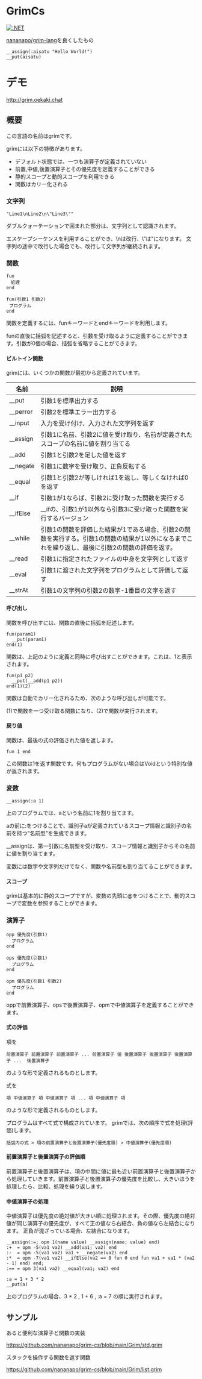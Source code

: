 # GrimCs
 

[![.NET](https://github.com/nananapo/grim-cs/actions/workflows/dotnet.yml/badge.svg)](https://github.com/nananapo/grim-cs/actions/workflows/dotnet.yml)

[nananapo/grim-lang](https://github.com/nananapo/grim-lang)を良くしたもの

```
__assign(:aisatu "Hello World!")
__put(aisatu)
```

# デモ
http://grim.oekaki.chat

## 概要

この言語の名前はgrimです。

grimには以下の特徴があります。

* デフォルト状態では、一つも演算子が定義されていない
* 前置,中値,後置演算子とその優先度を定義することができる
* 静的スコープと動的スコープを利用できる
* 関数はカリー化される

### 文字列
```
"Line1\nLine2\n\"Line3\""
```
ダブルクォーテーションで囲まれた部分は、文字列として認識されます。

エスケープシーケンスを利用することができ、\\nは改行、\\"は"になります。
文字列の途中で改行した場合でも、改行して文字列が継続されます。

### 関数
```
fun
　処理
end

fun(引数1 引数2)
 プログラム
end
```
関数を定義するには、funキーワードとendキーワードを利用します。

funの直後に括弧を記述すると、引数を受け取るように定義することができます。引数が0個の場合、括弧を省略することができます。

#### ビルトイン関数

grimには、いくつかの関数が最初から定義されています。

| 名前     | 説明                                                         |
| -------- | ------------------------------------------------------------ |
| __put    | 引数1を標準出力する                                          |
| __perror | 引数2を標準エラー出力する                                    |
| __input  | 入力を受け付け、入力された文字列を返す                       |
| __assign | 引数1に名前、引数2に値を受け取り、名前が定義されたスコープの名前に値を割り当てる |
| __add    | 引数1と引数2を足した値を返す                                 |
| __negate | 引数1に数字を受け取り、正負反転する                          |
| __equal  | 引数1と引数2が等しければ1を返し、等しくなければ0を返す       |
| __if     | 引数1が1ならば、引数2に受け取った関数を実行する            |
| __ifElse | __ifの、引数1が1以外なら引数3に受け取った関数を実行するバージョン | 
| __while  | 引数1の関数を評価した結果が1である場合、引数2の関数を実行する。引数1の関数の結果が1以外になるまでこれを繰り返し、最後に引数2の関数の評価を返す。| 
| __read   | 引数1に指定されたファイルの中身を文字列として返す | 
| __eval   | 引数1に渡された文字列をプログラムとして評価して返す | 
| __strAt  | 引数1の文字列の引数2の数字-1番目の文字を返す |

#### 呼び出し

関数を呼び出すには、関数の直後に括弧を記述します。

```
fun(param1)
  __put(param1)
end(1)
```

関数は、上記のように定義と同時に呼び出すことができます。これは、1と表示されます。

```
fun(p1 p2)
  __put(__add(p1 p2))
end(1)(2)
```
関数は自動でカリー化されるため、次のような呼び出しが可能です。

(1)で関数を一つ受け取る関数になり、(2)で関数が実行されます。
#### 戻り値

関数は、最後の式の評価された値を返します。

```
fun 1 end
```

この関数は1を返す関数です。何もプログラムがない場合はVoidという特別な値が返されます。

### 変数

```
__assign(:a 1)
```

上のプログラムでは、aという名前に1を割り当てます。

aの前に:をつけることで、識別子aが定義されているスコープ情報と識別子の名前を持つ\"名前型\"を生成できます。

__assignは、第一引数に名前型を受け取り、スコープ情報と識別子からその名前に値を割り当てます。

変数には数字や文字列だけでなく、関数や名前型も割り当てることができます。

#### スコープ

grimは基本的に静的スコープですが、変数の先頭に@をつけることで、動的スコープで変数を参照することができます。

### 演算子

```
opp 優先度(引数1)
  プログラム
end

ops 優先度(引数1)
  プログラム
end

opm 優先度(引数1 引数2)
  プログラム
end
```

oppで前置演算子、opsで後置演算子、opmで中値演算子を定義することができます。

#### 式の評価

項を
```
前置演算子 前置演算子 前置演算子 ... 前置演算子 値 後置演算子 後置演算子 後置演算子 ...  後置演算子
```
のような形で定義されるものとします。

式を
```
項 中値演算子 項 中値演算子 項 ... 項 中値演算子 項
```
のような形で定義されるものとします。

プログラムはすべて式で構成されています。
grimでは、次の順序で式を処理(評価)します。
```
括弧内の式 > 項の前置演算子と後置演算子(優先度順) > 中値演算子(優先度順)
```

#### 前置演算子と後置演算子の評価順

前置演算子と後置演算子は、項の中間に値に最も近い前置演算子と後置演算子から処理していきます。前置演算子と後置演算子の優先度を比較し、大きいほうを処理したら、比較、処理を繰り返します。

#### 中値演算子の処理

中値演算子は優先度の絶対値が大きい順に処理されます。その際、優先度の絶対値が同じ演算子の優先度が、すべて正の値なら右結合、負の値なら左結合になります。
正負が混ざっている場合、左結合になります。

```
__assign(:=; opm 1(name value) __assign(name; value) end)
:+  = opm -5(va1 va2) __add(va1; va2) end
:-  = opm -5(va1 va2) va1 + __negate(va2) end
:*  = opm -7(va1 va2) __ifElse(va2 == 0 fun 0 end fun va1 + va1 * (va2 - 1) end) end;
:== = opm 3(va1 va2) __equal(va1; va2) end

:a = 1 + 3 * 2
__put(a)
```

上のプログラムの場合、3 \* 2 , 1 + 6 , \:a = 7 の順に実行されます。

## サンプル

あると便利な演算子と関数の実装

https://github.com/nananapo/grim-cs/blob/main/Grim/std.grim

スタックを操作する関数を返す関数

https://github.com/nananapo/grim-cs/blob/main/Grim/list.grim
